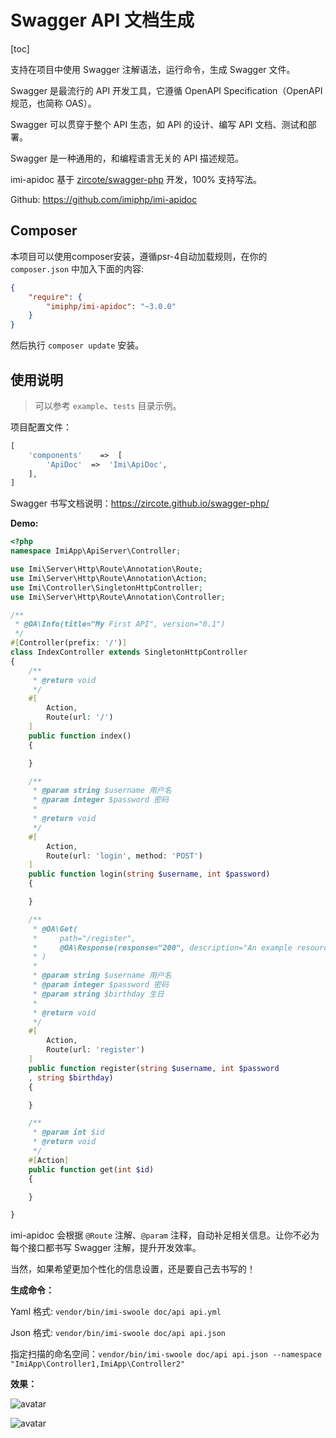 # Swagger API 文档生成

[toc]

支持在项目中使用 Swagger 注解语法，运行命令，生成 Swagger 文件。

Swagger 是最流行的 API 开发工具，它遵循 OpenAPI Specification（OpenAPI 规范，也简称 OAS）。

Swagger 可以贯穿于整个 API 生态，如 API 的设计、编写 API 文档、测试和部署。

Swagger 是一种通用的，和编程语言无关的 API 描述规范。

imi-apidoc 基于 [zircote/swagger-php](https://github.com/zircote/swagger-php) 开发，100% 支持写法。

Github: <https://github.com/imiphp/imi-apidoc>

## Composer

本项目可以使用composer安装，遵循psr-4自动加载规则，在你的 `composer.json` 中加入下面的内容:

```json
{
    "require": {
        "imiphp/imi-apidoc": "~3.0.0"
    }
}
```

然后执行 `composer update` 安装。

## 使用说明

> 可以参考 `example`、`tests` 目录示例。

项目配置文件：

```php
[
    'components'    =>  [
        'ApiDoc'  =>  'Imi\ApiDoc',
    ],
]
```

Swagger 书写文档说明：<https://zircote.github.io/swagger-php/>

**Demo:**

```php
<?php
namespace ImiApp\ApiServer\Controller;

use Imi\Server\Http\Route\Annotation\Route;
use Imi\Server\Http\Route\Annotation\Action;
use Imi\Controller\SingletonHttpController;
use Imi\Server\Http\Route\Annotation\Controller;

/**
 * @OA\Info(title="My First API", version="0.1")
 */
#[Controller(prefix: '/')]
class IndexController extends SingletonHttpController
{
    /**
     * @return void
     */
    #[
        Action,
        Route(url: '/')
    ]
    public function index()
    {

    }

    /**
     * @param string $username 用户名
     * @param integer $password 密码
     * 
     * @return void
     */
    #[
        Action,
        Route(url: 'login', method: 'POST')
    ]
    public function login(string $username, int $password)
    {

    }

    /**
     * @OA\Get(
     *     path="/register",
     *     @OA\Response(response="200", description="An example resource")
     * )
     *
     * @param string $username 用户名
     * @param integer $password 密码
     * @param string $birthday 生日
     * 
     * @return void
     */
    #[
        Action,
        Route(url: 'register')
    ]
    public function register(string $username, int $password
    , string $birthday)
    {

    }

    /**
     * @param int $id
     * @return void
     */
    #[Action]
    public function get(int $id)
    {

    }

}
```

imi-apidoc 会根据 `@Route` 注解、`@param` 注释，自动补足相关信息。让你不必为每个接口都书写 Swagger 注解，提升开发效率。

当然，如果希望更加个性化的信息设置，还是要自己去书写的！

**生成命令：**

Yaml 格式: `vendor/bin/imi-swoole doc/api api.yml`

Json 格式: `vendor/bin/imi-swoole doc/api api.json`

指定扫描的命名空间：`vendor/bin/imi-swoole doc/api api.json --namespace "ImiApp\Controller1,ImiApp\Controller2"`

**效果：**

![avatar](../../res/1.jpg)

![avatar](../../res/2.jpg)
